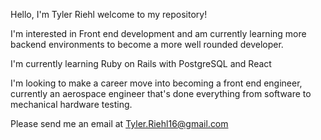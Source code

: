 
Hello, I'm Tyler Riehl welcome to my repository!

I'm interested in Front end development and am currently learning more backend environments to become a more well rounded developer.

I'm currently learning Ruby on Rails with PostgreSQL and React

I'm looking to make a career move into becoming a front end engineer, currently an aerospace engineer that's done everything from software to mechanical hardware testing.

Please send me an email at Tyler.Riehl16@gmail.com 
